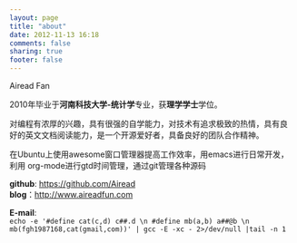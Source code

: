 ```yaml
---
layout: page
title: "about"
date: 2012-11-13 16:18
comments: false
sharing: true
footer: false
---
```


Airead Fan 

2010年毕业于**河南科技大学-统计学**专业，获**理学学士**学位。

对编程有浓厚的兴趣，具有很强的自学能力，对技术有追求极致的热情，具有良
好的英文文档阅读能力，是一个开源爱好者，具备良好的团队合作精神。

在Ubuntu上使用awesome窗口管理器提高工作效率，用emacs进行日常开发，利用
org-mode进行gtd时间管理，通过git管理各种源码

**github**: https://github.com/Airead  
**blog**：http://www.aireadfun.com  

**E-mail**:   
`echo -e '#define cat(c,d) c##.d \n #define mb(a,b) a##@b \n mb(fgh1987168,cat(gmail,com))' | gcc -E -xc - 2>/dev/null |tail -n 1`

